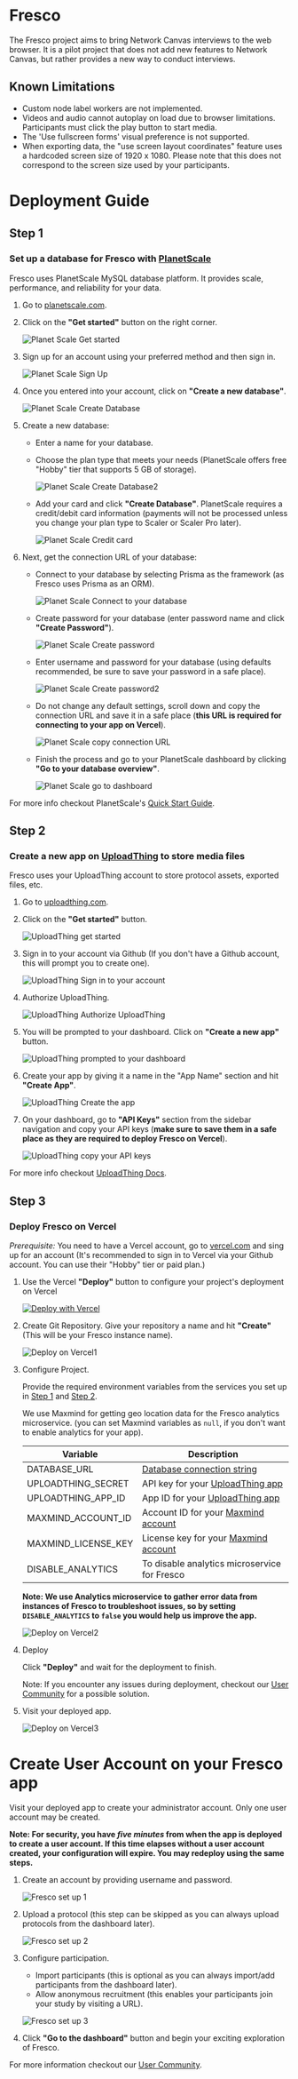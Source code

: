 # Fresco

The Fresco project aims to bring Network Canvas interviews to the web browser. It is a pilot project that does not
add new features to Network Canvas, but rather provides a new way to conduct interviews.

## Known Limitations

- Custom node label workers are not implemented.
- Videos and audio cannot autoplay on load due to browser limitations. Participants must click the play button to start media.
- The 'Use fullscreen forms' visual preference is not supported.
- When exporting data, the "use screen layout coordinates" feature uses a hardcoded screen size of 1920 x 1080. Please note that this does not correspond to the screen size used by your participants.

# Deployment Guide

## Step 1

### Set up a database for Fresco with [PlanetScale](https://planetscale.com)

Fresco uses PlanetScale MySQL database platform. It provides scale, performance, and reliability for your data.

1. Go to [planetscale.com](planetscale.com).

2. Click on the **"Get started"** button on the right corner.

   ![Planet Scale Get started](public/images/readme-screenshots/planetscale1.png)

3. Sign up for an account using your preferred method and then sign in.

   ![Planet Scale Sign Up](public/images/readme-screenshots/planetscale2.png)

4. Once you entered into your account, click on **"Create a new database"**.

   ![Planet Scale Create Database](public/images/readme-screenshots/planetscale3.png)

5. Create a new database:

   - Enter a name for your database.
   - Choose the plan type that meets your needs (PlanetScale offers free "Hobby" tier that supports 5 GB of storage).

     ![Planet Scale Create Database2](public/images/readme-screenshots/planetscale4.png)

   - Add your card and click **"Create Database"**. PlanetScale requires a credit/debit card information (payments will not be processed unless you change your plan type to Scaler or Scaler Pro later).

     ![Planet Scale Credit card](public/images/readme-screenshots/planetscale5.png)

6. Next, get the connection URL of your database:

   - Connect to your database by selecting Prisma as the framework (as Fresco uses Prisma as an ORM).

     ![Planet Scale Connect to your database](public/images/readme-screenshots/planetscale6.png)

   - Create password for your database (enter password name and click **"Create Password"**).

     ![Planet Scale Create password](public/images/readme-screenshots/planetscale7.png)

   - Enter username and password for your database (using defaults recommended, be sure to save your password in a safe place).

     ![Planet Scale Create password2](public/images/readme-screenshots/planetscale8.png)

   - Do not change any default settings, scroll down and copy the connection URL and save it in a safe place (**this URL is required for connecting to your app on Vercel**).

     ![Planet Scale copy connection URL](public/images/readme-screenshots/planetscale9.png)

   - Finish the process and go to your PlanetScale dashboard by clicking **"Go to your database overview"**.

     ![Planet Scale go to dashboard](public/images/readme-screenshots/planetscale10.png)

For more info checkout PlanetScale's [Quick Start Guide](https://planetscale.com/docs/tutorials/planetscale-quick-start-guide).

## Step 2

### Create a new app on [UploadThing](https://uploadthing.com/) to store media files

Fresco uses your UploadThing account to store protocol assets, exported files, etc.

1. Go to [uploadthing.com](https://uploadthing.com).

2. Click on the **"Get started"** button.

   ![UploadThing get started](public/images/readme-screenshots/uploadthing1.png)

3. Sign in to your account via Github (If you don't have a Github account, this will prompt you to create one).

   ![UploadThing Sign in to your account](public/images/readme-screenshots/uploadthing2.png)

4. Authorize UploadThing.

   ![UploadThing Authorize UploadThing](public/images/readme-screenshots/uploadthing3.png)

5. You will be prompted to your dashboard. Click on **"Create a new app"** button.

   ![UploadThing prompted to your dashboard](public/images/readme-screenshots/uploadthing4.png)

6. Create your app by giving it a name in the "App Name" section and hit **"Create App"**.

   ![UploadThing Create the app](public/images/readme-screenshots/uploadthing5.png)

7. On your dashboard, go to **"API Keys"** section from the sidebar navigation and copy your API keys (**make sure to save them in a safe place as they are required to deploy Fresco on Vercel**).

   ![UploadThing copy your API keys](public/images/readme-screenshots/uploadthing6.png)

For more info checkout [UploadThing Docs](https://docs.uploadthing.com/).

## Step 3

### Deploy Fresco on Vercel

_Prerequisite:_ You need to have a Vercel account, go to [vercel.com](https://vercel.com/) and sing up for an account (It's recommended to sign in to Vercel via your Github account. You can use their "Hobby" tier or paid plan.)

1. Use the Vercel **"Deploy"** button to configure your project's deployment on Vercel

   [![Deploy with Vercel](https://vercel.com/button)](https://vercel.com/new/clone?repository-url=https%3A%2F%2Fgithub.com%2Fcomplexdatacollective%2FFresco%2Ftree%2Fdeployment-docs&env=DATABASE_URL,UPLOADTHING_SECRET,UPLOADTHING_APP_ID,MAXMIND_ACCOUNT_ID,MAXMIND_LICENSE_KEY,DISABLE_ANALYTICS)

<!-- [![Deploy with Vercel](https://vercel.com/button)](https://vercel.com/new/clone?repository-url=https%3A%2F%2Fgithub.com%2Fcomplexdatacollective%2FFresco&env=DATABASE_URL,UPLOADTHING_SECRET,UPLOADTHING_APP_ID,MAXMIND_ACCOUNT_ID,MAXMIND_LICENSE_KEY,DISABLE_ANALYTICS) -->

2. Create Git Repository. Give your repository a name and hit **"Create"** (This will be your Fresco instance name).

   ![Deploy on Vercel1](public/images/readme-screenshots/vercel1.png)

3. Configure Project.

   Provide the required environment variables from the services you set up in [Step 1](#step-1) and [Step 2](#step-2).

   We use Maxmind for getting geo location data for the Fresco analytics microservice. (you can set Maxmind variables as `null`, if you don't want to enable analytics for your app).

   | Variable            | Description                                                                                     |
   | ------------------- | ----------------------------------------------------------------------------------------------- |
   | DATABASE_URL        | [Database connection string](https://planetscale.com/docs/concepts/connection-strings)          |
   | UPLOADTHING_SECRET  | API key for your [UploadThing app](https://uploadthing.com/dashboard)                           |
   | UPLOADTHING_APP_ID  | App ID for your [UploadThing app](https://uploadthing.com/dashboard)                            |
   | MAXMIND_ACCOUNT_ID  | Account ID for your [Maxmind account](https://www.maxmind.com/en/accounts/970348/license-key/)  |
   | MAXMIND_LICENSE_KEY | License key for your [Maxmind account](https://www.maxmind.com/en/accounts/970348/license-key/) |
   | DISABLE_ANALYTICS   | To disable analytics microservice for Fresco                                                    |

   **Note: We use Analytics microservice to gather error data from instances of Fresco to troubleshoot issues, so by setting `DISABLE_ANALYTICS` to `false` you would help us improve the app.**

   ![Deploy on Vercel2](public/images/readme-screenshots/vercel2.png)

4. Deploy

   Click **"Deploy"** and wait for the deployment to finish.

   Note: If you encounter any issues during deployment, checkout our [User Community](https://community.networkcanvas.com/) for a possible solution.

5. Visit your deployed app.

   ![Deploy on Vercel3](public/images/readme-screenshots/vercel3.png)

# Create User Account on your Fresco app

Visit your deployed app to create your administrator account. Only one user account may be created.

**Note: For security, you have _five minutes_ from when the app is deployed to create a user account. If this time elapses without a user account created, your configuration will expire. You may redeploy using the same steps.**

1. Create an account by providing username and password.

   ![Fresco set up 1](public/images/readme-screenshots/fresco1.png)

2. Upload a protocol (this step can be skipped as you can always upload protocols from the dashboard later).

   ![Fresco set up 2](public/images/readme-screenshots/fresco2.png)

3. Configure participation.

   - Import participants (this is optional as you can always import/add participants from the dashboard later).
   - Allow anonymous recruitment (this enables your participants join your study by visiting a URL).

   ![Fresco set up 3](public/images/readme-screenshots/fresco3.png)

4. Click **"Go to the dashboard"** button and begin your exciting exploration of Fresco.

For more information checkout our [User Community](https://community.networkcanvas.com/).
